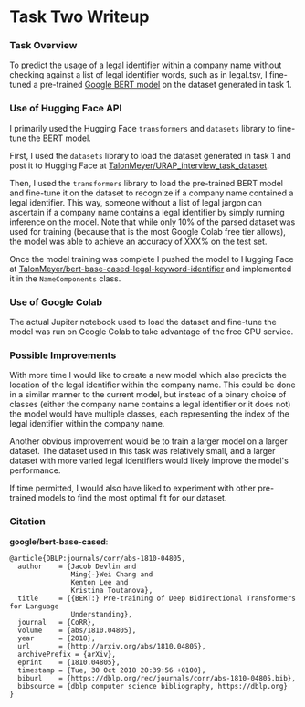 # Task Two Writeup

### Task Overview
To predict the usage of a legal identifier within a company name without checking against a list of legal identifier words, 
such as in legal.tsv, I fine-tuned a pre-trained [Google BERT model](https://huggingface.co/google-bert/bert-base-cased) on 
the dataset generated in task 1. 

### Use of Hugging Face API
I primarily used the Hugging Face `transformers` and `datasets` library to fine-tune the BERT model. 

First, I used the `datasets` library to load the dataset generated in task 1 and post it to Hugging Face at [TalonMeyer/URAP_interview_task_dataset](https://huggingface.co/datasets/TalonMeyer/URAP_interview_task_dataset). 

Then, I used the `transformers` library to load the pre-trained BERT model and fine-tune it on the dataset to recognize if a company name 
contained a legal identifier. This way, someone without a list of legal jargon can ascertain if a company name contains a legal identifier by
simply running inference on the model. Note that while only 10% of the parsed dataset was used for training (because that is the most Google Colab free tier allows), the model was able to achieve an accuracy of XXX% on the test set.

Once the model training was complete I pushed the model to Hugging Face at [TalonMeyer/bert-base-cased-legal-keyword-identifier](https://huggingface.co/TalonMeyer/URAP_interview_task_model)
and implemented it in the `NameComponents` class.

### Use of Google Colab
The actual Jupiter notebook used to load the dataset and fine-tune the model was run on Google Colab to take advantage of the free GPU service.


### Possible Improvements
With more time I would like to create a new model which also predicts the location of the legal identifier within the company name. 
This could be done in a similar manner to the current model, but instead of a binary choice of classes (either the company name contains a legal identifier or it does not)
the model would have multiple classes, each representing the index of the legal identifier within the company name.

Another obvious improvement would be to train a larger model on a larger dataset. The dataset used in this task was relatively small, and a larger dataset with more varied legal identifiers would likely improve the model's performance.

If time permitted, I would also have liked to experiment with other pre-trained models to find the most optimal fit for our
dataset.

### Citation

**google/bert-base-cased**:
```
@article{DBLP:journals/corr/abs-1810-04805,
  author    = {Jacob Devlin and
               Ming{-}Wei Chang and
               Kenton Lee and
               Kristina Toutanova},
  title     = {{BERT:} Pre-training of Deep Bidirectional Transformers for Language
               Understanding},
  journal   = {CoRR},
  volume    = {abs/1810.04805},
  year      = {2018},
  url       = {http://arxiv.org/abs/1810.04805},
  archivePrefix = {arXiv},
  eprint    = {1810.04805},
  timestamp = {Tue, 30 Oct 2018 20:39:56 +0100},
  biburl    = {https://dblp.org/rec/journals/corr/abs-1810-04805.bib},
  bibsource = {dblp computer science bibliography, https://dblp.org}
}
```

